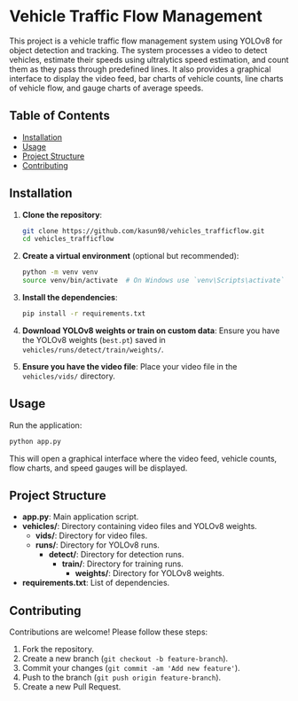 # Vehicle Traffic Flow Management

This project is a vehicle traffic flow management system using YOLOv8 for object detection and tracking. The system processes a video to detect vehicles, estimate their speeds using ultralytics speed estimation, and count them as they pass through predefined lines. It also provides a graphical interface to display the video feed, bar charts of vehicle counts, line charts of vehicle flow, and gauge charts of average speeds.

## Table of Contents

- [Installation](#installation)
- [Usage](#usage)
- [Project Structure](#project-structure)
- [Contributing](#contributing)


## Installation

1. **Clone the repository**:
    ```sh
    git clone https://github.com/kasun98/vehicles_trafficflow.git
    cd vehicles_trafficflow
    ```

2. **Create a virtual environment** (optional but recommended):
    ```sh
    python -m venv venv
    source venv/bin/activate  # On Windows use `venv\Scripts\activate`
    ```

3. **Install the dependencies**:
    ```sh
    pip install -r requirements.txt
    ```

4. **Download YOLOv8 weights or train on custom data**: Ensure you have the YOLOv8 weights (`best.pt`) saved in `vehicles/runs/detect/train/weights/`.

5. **Ensure you have the video file**: Place your video file in the `vehicles/vids/` directory.

## Usage

Run the application:
```sh
python app.py
```

This will open a graphical interface where the video feed, vehicle counts, flow charts, and speed gauges will be displayed.

## Project Structure

- **app.py**: Main application script.
- **vehicles/**: Directory containing video files and YOLOv8 weights.
  - **vids/**: Directory for video files.
  - **runs/**: Directory for YOLOv8 runs.
    - **detect/**: Directory for detection runs.
      - **train/**: Directory for training runs.
        - **weights/**: Directory for YOLOv8 weights.
- **requirements.txt**: List of dependencies.

## Contributing

Contributions are welcome! Please follow these steps:

1. Fork the repository.
2. Create a new branch (`git checkout -b feature-branch`).
3. Commit your changes (`git commit -am 'Add new feature'`).
4. Push to the branch (`git push origin feature-branch`).
5. Create a new Pull Request.

